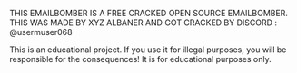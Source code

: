 THIS EMAILBOMBER IS A FREE CRACKED OPEN SOURCE EMAILBOMBER. THIS WAS MADE BY XYZ ALBANER AND GOT CRACKED BY DISCORD : @usermuser068

This is an educational project. If you use it for illegal purposes, you will be responsible for the consequences! It is for educational purposes only.
